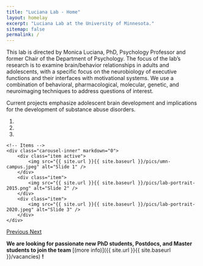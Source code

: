 ```yaml
---
title: "Luciana Lab - Home"
layout: homelay
excerpt: "Luciana Lab at the University of Minnesota."
sitemap: false
permalink: /
---
```


This lab is directed by Monica Luciana, PhD, Psychology Professor and former Chair of the Department of Psychology. The focus of the lab’s research is to examine brain/behavior relationships in adults and adolescents, with a specific focus on the neurobiology of executive functions and their interfaces with motivational systems. We use a combination of behavioral, pharmacological, molecular, genetic, and neuroimaging techniques to address questions of interest.

Current projects emphasize adolescent brain development and implications for the development of substance abuse disorders.

<div markdown="0" id="carousel" class="carousel slide" data-ride="carousel" data-interval="4000" data-pause="hover" >
    <!-- Menu -->
    <ol class="carousel-indicators">
        <li data-target="#carousel" data-slide-to="0" class="active"></li>
        <li data-target="#carousel" data-slide-to="1"></li>
        <li data-target="#carousel" data-slide-to="2"></li>
        <!-- <li data-target="#carousel" data-slide-to="3"></li>
        <li data-target="#carousel" data-slide-to="4"></li>
        <li data-target="#carousel" data-slide-to="5"></li>
        <li data-target="#carousel" data-slide-to="6"></li> -->
    </ol>

    <!-- Items -->
    <div class="carousel-inner" markdown="0">
        <div class="item active">
            <img src="{{ site.url }}{{ site.baseurl }}/pics/umn-campus.jpeg" alt="Slide 1" />
        </div>
        <div class="item">
            <img src="{{ site.url }}{{ site.baseurl }}/pics/lab-portrait-2015.png" alt="Slide 2" />
        </div>
        <div class="item">
            <img src="{{ site.url }}{{ site.baseurl }}/pics/lab-portrait-2020.jpeg" alt="Slide 3" />
        </div>
    </div>
  <a class="left carousel-control" href="#carousel" role="button" data-slide="prev">
    <span class="glyphicon glyphicon-chevron-left" aria-hidden="true"></span>
    <span class="sr-only">Previous</span>
  </a>
  <a class="right carousel-control" href="#carousel" role="button" data-slide="next">
    <span class="glyphicon glyphicon-chevron-right" aria-hidden="true"></span>
    <span class="sr-only">Next</span>
  </a>
</div>

 **We are  looking for passionate new PhD students, Postdocs, and Master students to join the team** [(more info)]({{ site.url }}{{ site.baseurl }}/vacancies) **!**

<!-- <figure class="fourth">
  <img src="{{ site.url }}{{ site.baseurl }}/pics/" style="width: 210px">
  <img src="{{ site.url }}{{ site.baseurl }}/pics/" style="width: 110px">
  <img src="{{ site.url }}{{ site.baseurl }}/pics/" style="width: 120px">
  <img src="{{ site.url }}{{ site.baseurl }}/pics/" style="width: 110px">
</figure> -->
